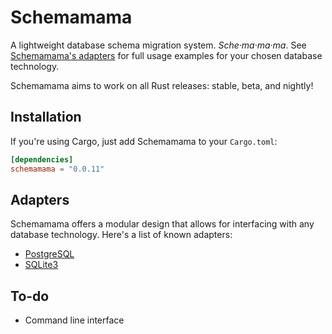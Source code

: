 # Schemamama

A lightweight database schema migration system. *Sche·ma·ma·ma*. See [Schemamama's adapters](#adapters) for full usage examples for your chosen database technology.

Schemamama aims to work on all Rust releases: stable, beta, and nightly!

## Installation

If you're using Cargo, just add Schemamama to your `Cargo.toml`:

```toml
[dependencies]
schemamama = "0.0.11"
```

## Adapters

Schemamama offers a modular design that allows for interfacing with any database technology. Here's a list of known adapters:

* [PostgreSQL](https://github.com/SkylerLipthay/schemamama_postgres)
* [SQLite3](https://github.com/cmsd2/schemamama_rusqlite)

## To-do

* Command line interface
